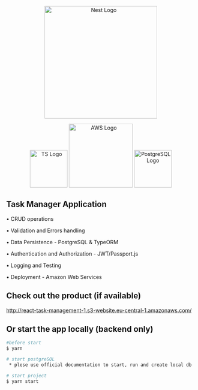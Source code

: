 <p align="center">
  <img src="https://nestjs.com/img/logo_text.svg" width="300" alt="Nest Logo" />
 </p>
<p align="center">
  <img src="https://cdn.iconscout.com/icon/free/png-512/typescript-1174965.png" width="100" alt="TS Logo" />
  <img src="https://www.k-lagan.com/wp-content/uploads/2016/11/AWS.png" width="170" alt="AWS Logo" />
  <img src="https://upload.wikimedia.org/wikipedia/commons/thumb/2/29/Postgresql_elephant.svg/745px-Postgresql_elephant.svg.png" width="100" alt="PostgreSQL Logo" />
</p>
 
## Task Manager Application
• CRUD operations

• Validation and Errors handling

• Data Persistence - PostgreSQL & TypeORM

• Authentication and Authorization - JWT/Passport.js

• Logging and Testing

• Deployment - Amazon Web Services

## Check out the product (if available)

http://react-task-management-1.s3-website.eu-central-1.amazonaws.com/

## Or start the app locally (backend only)

```bash
#before start
$ yarn

# start postgreSQL
 * plese use official documentation to start, run and create local db

# start project
$ yarn start
```
